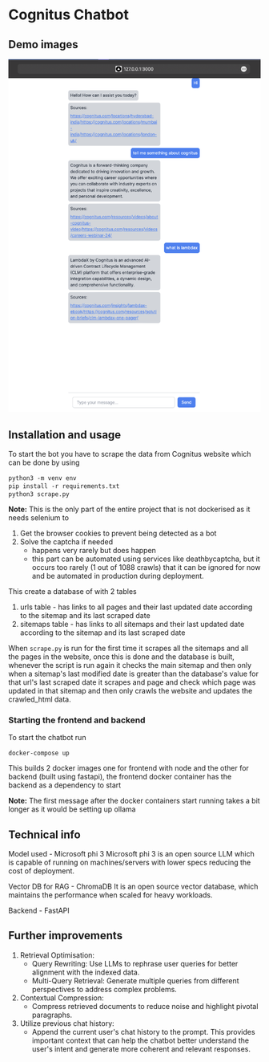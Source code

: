 # Cognitus Chatbot

## Demo images

![Frontend Chat UI](images/image.png)

## Installation and usage

To start the bot you have to scrape the data from Cognitus website which can be done by using

```
python3 -m venv env
pip install -r requirements.txt
python3 scrape.py
```

**Note:** This is the only part of the entire project that is not dockerised as it needs selenium to 
1. Get the browser cookies to prevent being detected as a bot 
2. Solve the captcha if needed 
    - happens very rarely but does happen
    - this part can be automated using services like deathbycaptcha, but it occurs too rarely (1 out of 1088 crawls) that it can be ignored for now and be automated in production during deployment.

This create a database of with 2 tables
1. urls table - has links to all pages and their last updated date according to the sitemap and its last scraped date
2. sitemaps table - has links to all sitemaps and their last updated date according to the sitemap and its last scraped date

When `scrape.py` is run for the first time it scrapes all the sitemaps and all the pages in the website, once this is done and the database is built, whenever the script is run again it checks the main sitemap and then only when a sitemap's last modified date is greater than the database's value for that url's last scraped date it scrapes and page and check which page was updated in that sitemap and then only crawls the website and updates the crawled_html data.

### Starting the frontend and backend 

To start the chatbot run
```
docker-compose up
```

This builds 2 docker images one for frontend with node and the other for backend (built using fastapi), the frontend docker container has the backend as a dependency to start

**Note:** The first message after the docker containers start running takes a bit longer as it would be setting up ollama


## Technical info
Model used - Microsoft phi 3 
Microsoft phi 3 is an open source LLM which is capable of running on machines/servers with lower specs reducing the cost of deployment.

Vector DB for RAG - ChromaDB
It is an open source vector database, which maintains the performance when scaled for heavy workloads.

Backend - FastAPI

## Further improvements

1. Retrieval Optimisation:
    - Query Rewriting: Use LLMs to rephrase user queries for better alignment with the indexed data.
    - Multi-Query Retrieval: Generate multiple queries from different perspectives to address complex problems.
2. Contextual Compression: 
    - Compress retrieved documents to reduce noise and highlight pivotal paragraphs.
3. Utilize previous chat history: 
    - Append the current user's chat history to the prompt. This provides important context that can help the chatbot better understand the user's intent and generate more coherent and relevant responses.




